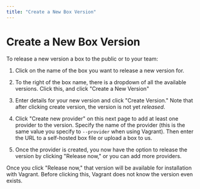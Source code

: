 ```yaml
---
title: "Create a New Box Version"
---
```

# Create a New Box Version

To release a new version a box to the public or to your team:

  1. Click on the name of the box you want to release a new version for.

  2. To the right of the box name, there is a dropdown of all the available
     versions. Click this, and click "Create a New Version"

  3. Enter details for your new version and click "Create Version." Note that
     after clicking create version, the version is not yet _released_.

  4. Click "Create new provider" on this next page to add at least one
     provider to the version. Specify the name of the provider (this is the
     same value you specify to `--provider` when using Vagrant). Then
     enter the URL to a self-hosted box file or upload a box to us.

  5. Once the provider is created, you now have the option to release the
     version by clicking "Release now," or you can add more providers.

Once you click "Release now," that version will be available for installation
with Vagrant. Before clicking this, Vagrant does not know the version even
exists.
